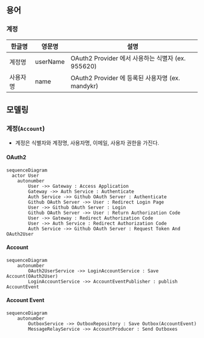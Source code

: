 ## 용어
### 계정
| 한글명 | 영문명 | 설명 |
| --- | --- | --- |
| 계정명 | userName | OAuth2 Provider 에서 사용하는 식별자 (ex. 955620) |
| 사용자명 | name | OAuth2 Provider 에 등록된 사용자명 (ex. mandykr) |


## 모델링
### 계정(`Account`)
- 계정은 식별자와 계정명, 사용자명, 이메일, 사용자 권한을 가진다.

#### OAuth2
```mermaid
sequenceDiagram
  actor User
    autonumber
        User ->> Gateway : Access Application
		Gateway ->> Auth Service : Authenticate
		Auth Service ->> Github OAuth Server : Authenticate
		Github OAuth Server ->> User : Redirect Login Page
		User ->> Github OAuth Server : Login
		Github OAuth Server ->> User : Return Authorization Code
		User ->> Gateway : Redirect Authorization Code
		User ->> Auth Service : Redirect Authorization Code
		Auth Service ->> Github OAuth Server : Request Token And OAuth2User
```

#### Account
```mermaid
sequenceDiagram
    autonumber
        OAuth2UserService ->> LoginAccountService : Save Account(OAuth2User)
		LoginAccountService ->> AccountEventPublisher : publish AccountEvent
```

#### Account Event
```mermaid
sequenceDiagram
    autonumber
        OutboxService ->> OutboxRepository : Save Outbox(AccountEvent)
		MessageRelayService ->> AccountProducer : Send Outboxes
```
